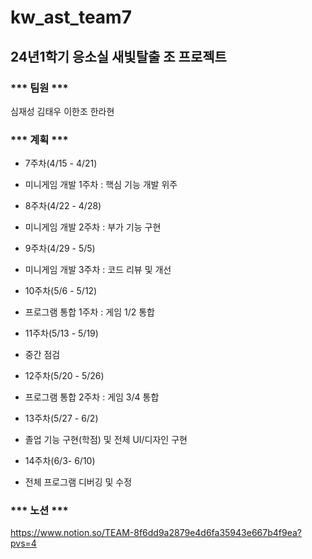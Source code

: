# kw_ast_team7
## 24년1학기 응소실 새빛탈출 조 프로젝트


### *** 팀원 ***

심재성
김태우
이한조
한라현

### *** 계획 ***

* 7주차(4/15 - 4/21)    
- 미니게임 개발 1주차 : 핵심 기능 개발 위주 

* 8주차(4/22 - 4/28)     
- 미니게임 개발 2주차 : 부가 기능 구현

* 9주차(4/29 - 5/5)      
- 미니게임 개발 3주차 : 코드 리뷰 및 개선

* 10주차(5/6 - 5/12)     
- 프로그램 통합 1주차 : 게임 1/2 통합

* 11주차(5/13 - 5/19)    
- 중간 점검

* 12주차(5/20 - 5/26)    
- 프로그램 통합 2주차 : 게임 3/4 통합

* 13주차(5/27 - 6/2)     
- 졸업 기능 구현(학점) 및 전체 UI/디자인 구현

* 14주차(6/3- 6/10)      
- 전체 프로그램 디버깅 및 수정



### *** 노션 ***

https://www.notion.so/TEAM-8f6dd9a2879e4d6fa35943e667b4f9ea?pvs=4

